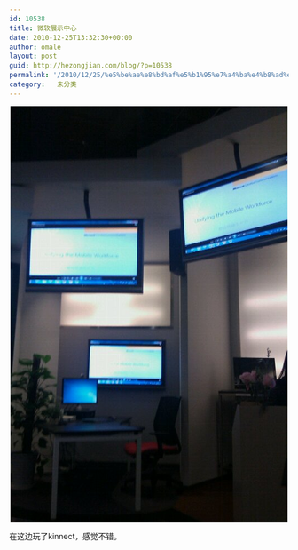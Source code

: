 ```yaml
---
id: 10538
title: 微软展示中心
date: 2010-12-25T13:32:30+00:00
author: omale
layout: post
guid: http://hezongjian.com/blog/?p=10538
permalink: '/2010/12/25/%e5%be%ae%e8%bd%af%e5%b1%95%e7%a4%ba%e4%b8%ad%e5%bf%83/'
category:   未分类
---
```

<img style="display:block;margin-right:auto;margin-left:auto;" alt="image" src="/assets/images/2010/12/wpid-IMAG0211.jpg" />

在这边玩了kinnect，感觉不错。